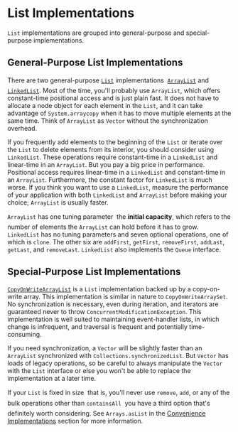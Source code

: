 
# List Implementations

`List` implementations are grouped into general-purpose and special-purpose implementations.

## General-Purpose List Implementations

There are two general-purpose 
[`List`](https://docs.oracle.com/javase/8/docs/api/java/util/List.html) implementations &#151; 
[`ArrayList`](https://docs.oracle.com/javase/8/docs/api/java/util/ArrayList.html) and 
[`LinkedList`](https://docs.oracle.com/javase/8/docs/api/java/util/LinkedList.html). Most of the time, you'll probably use `ArrayList`, which offers constant-time positional access and is just plain fast. It does not have to allocate a node object for each element in the `List`, and it can take advantage of `System.arraycopy` when it has to move multiple elements at the same time. Think of `ArrayList` as `Vector` without the synchronization overhead.

If you frequently add elements to the beginning of the `List` or iterate over the `List` to delete elements from its interior, you should consider using `LinkedList`. These operations require constant-time in a `LinkedList` and linear-time in an `ArrayList`. But you pay a big price in performance. Positional access requires linear-time in a `LinkedList` and constant-time in an `ArrayList`. Furthermore, the constant factor for `LinkedList` is much worse. If you think you want to use a `LinkedList`, measure the performance of your application with both `LinkedList` and `ArrayList` before making your choice; `ArrayList` is usually faster.

`ArrayList` has one tuning parameter &#151; the **initial capacity**, which refers to the number of elements the `ArrayList` can hold before it has to grow. `LinkedList` has no tuning parameters and seven optional operations, one of which is `clone`. The other six are `addFirst`, `getFirst`, `removeFirst`, `addLast`, `getLast`, and `removeLast`. `LinkedList` also implements the `Queue` interface.

## Special-Purpose List Implementations


[`CopyOnWriteArrayList`](https://docs.oracle.com/javase/8/docs/api/java/util/concurrent/CopyOnWriteArrayList.html) is a `List` implementation backed up by a copy-on-write array. This implementation is similar in nature to `CopyOnWriteArraySet`. No synchronization is necessary, even during iteration, and iterators are guaranteed never to throw `ConcurrentModificationException`. This implementation is well suited to maintaining event-handler lists, in which change is infrequent, and traversal is frequent and potentially time-consuming.

If you need synchronization, a `Vector` will be slightly faster than an `ArrayList` synchronized with `Collections.synchronizedList`. But `Vector` has loads of legacy operations, so be careful to always manipulate the `Vector` with the `List` interface or else you won't be able to replace the implementation at a later time.

If your `List` is fixed in size &#151; that is, you'll never use `remove`, `add`, or any of the bulk operations other than `containsAll` &#151; you have a third option that's definitely worth considering. See `Arrays.asList` in the 
[Convenience Implementations](convenience.html) section for more information.
